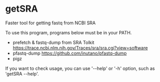 # getSRA
Faster tool for getting fastq from NCBI SRA

To use this program, programs below must be in your PATH.
- prefetch & fastq-dump from SRA Tolkit <https://trace.ncbi.nlm.nih.gov/Traces/sra/sra.cgi?view=software>
- pfastq-dump <https://github.com/inutano/pfastq-dump>
- pigz

If you want to check usage, you can use '--help' or '-h' option, such as 'getSRA --help'.
